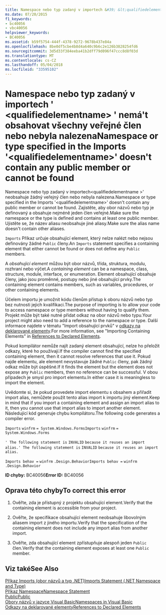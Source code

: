 ```yaml
---
title: Namespace nebo typ zadaný v importech &#39; &lt;qualifiedelementname&gt; &#39; nemá&#39;t obsahovat všechny veřejné člen nebo nebyla nalezena
ms.date: 07/20/2015
f1_keywords:
- bc40056
- vbc40056
helpviewer_keywords:
- BC40056
ms.assetid: b59f5754-444f-4378-9272-9678b437e84a
ms.openlocfilehash: 8be0df5cbe4b8d4a640c9b6c2e126b3828254fd6
ms.sourcegitcommit: 3d5d33f384eeba41b2dff79d096f47ccc8d8f03d
ms.translationtype: MT
ms.contentlocale: cs-CZ
ms.lasthandoff: 05/04/2018
ms.locfileid: "33595102"
---
```

# <a name="namespace-or-type-specified-in-the-imports-39ltqualifiedelementnamegt39-doesn39t-contain-any-public-member-or-cannot-be-found"></a><span data-ttu-id="40041-102">Namespace nebo typ zadaný v importech &#39; &lt;qualifiedelementname&gt; &#39; nemá&#39;t obsahovat všechny veřejné člen nebo nebyla nalezena</span><span class="sxs-lookup"><span data-stu-id="40041-102">Namespace or type specified in the Imports &#39;&lt;qualifiedelementname&gt;&#39; doesn&#39;t contain any public member or cannot be found</span></span>
<span data-ttu-id="40041-103">Namespace nebo typ zadaný v importech\<qualifiedelementname >' neobsahuje žádný veřejný člen nebo nebyla nalezena.</span><span class="sxs-lookup"><span data-stu-id="40041-103">Namespace or type specified in the Imports '\<qualifiedelementname>' doesn't contain any public member or cannot be found.</span></span> <span data-ttu-id="40041-104">Zajistěte, aby obor názvů nebo typ je definovaný a obsahuje nejméně jeden člen veřejné.</span><span class="sxs-lookup"><span data-stu-id="40041-104">Make sure the namespace or the type is defined and contains at least one public member.</span></span> <span data-ttu-id="40041-105">Ujistěte se, že název aliasu neobsahuje jiné aliasy.</span><span class="sxs-lookup"><span data-stu-id="40041-105">Make sure the alias name doesn't contain other aliases.</span></span>  
  
 <span data-ttu-id="40041-106">`Imports` Příkaz určuje obsahující element, který nelze nalézt nebo nejsou definovány žádné `Public` členy.</span><span class="sxs-lookup"><span data-stu-id="40041-106">An `Imports` statement specifies a containing element that either cannot be found or does not define any `Public` members.</span></span>  
  
 <span data-ttu-id="40041-107">A *obsahující element* můžou být obor názvů, třída, struktura, modulu, rozhraní nebo výčet.</span><span class="sxs-lookup"><span data-stu-id="40041-107">A *containing element* can be a namespace, class, structure, module, interface, or enumeration.</span></span> <span data-ttu-id="40041-108">Element obsahující obsahuje členy, jako jsou proměnné, postupy nebo jiné obsahující prvky.</span><span class="sxs-lookup"><span data-stu-id="40041-108">The containing element contains members, such as variables, procedures, or other containing elements.</span></span>  
  
 <span data-ttu-id="40041-109">Účelem importu je umožnit kódu členům přístup k oboru názvů nebo typ bez nutnosti jejich kvalifikaci.</span><span class="sxs-lookup"><span data-stu-id="40041-109">The purpose of importing is to allow your code to access namespace or type members without having to qualify them.</span></span> <span data-ttu-id="40041-110">Projekt může být také nutné přidat odkaz na obor názvů nebo typu.</span><span class="sxs-lookup"><span data-stu-id="40041-110">Your project might also need to add a reference to the namespace or type.</span></span> <span data-ttu-id="40041-111">Další informace najdete v tématu "Import obsahující prvků" v [odkazy na deklarované elementy](../../../visual-basic/programming-guide/language-features/declared-elements/references-to-declared-elements.md).</span><span class="sxs-lookup"><span data-stu-id="40041-111">For more information, see "Importing Containing Elements" in [References to Declared Elements](../../../visual-basic/programming-guide/language-features/declared-elements/references-to-declared-elements.md).</span></span>  
  
 <span data-ttu-id="40041-112">Pokud kompilátor nemůže najít zadaný element obsahující, nelze ho přeložit odkazy, které ho používají.</span><span class="sxs-lookup"><span data-stu-id="40041-112">If the compiler cannot find the specified containing element, then it cannot resolve references that use it.</span></span> <span data-ttu-id="40041-113">Pokud najde elementu, ale element nevystavuje žádné `Public` členy, pak žádný odkaz může být úspěšné.</span><span class="sxs-lookup"><span data-stu-id="40041-113">If it finds the element but the element does not expose any `Public` members, then no reference can be successful.</span></span> <span data-ttu-id="40041-114">V obou případech je smysl pro import elementu.</span><span class="sxs-lookup"><span data-stu-id="40041-114">In either case it is meaningless to import the element.</span></span>  
  
 <span data-ttu-id="40041-115">Uvědomte si, že pokud provedete import elementu s obsahem a přiřadit import alias, nemůžete použít tento alias import k importu jiný element.</span><span class="sxs-lookup"><span data-stu-id="40041-115">Keep in mind that if you import a containing element and assign an import alias to it, then you cannot use that import alias to import another element.</span></span> <span data-ttu-id="40041-116">Následující kód generuje chybu kompilátoru.</span><span class="sxs-lookup"><span data-stu-id="40041-116">The following code generates a compiler error.</span></span>  
  
 <span data-ttu-id="40041-117">`Imports`   `winfrm`   `= System.Windows.Forms`</span><span class="sxs-lookup"><span data-stu-id="40041-117">`Imports`   `winfrm`   `= System.Windows.Forms`</span></span>  
  
 <span data-ttu-id="40041-118">`' The following statement is`   `INVALID`   `because it reuses an import alias.`</span><span class="sxs-lookup"><span data-stu-id="40041-118">`' The following statement is`   `INVALID`   `because it reuses an import alias.`</span></span>  
  
 <span data-ttu-id="40041-119">`Imports behav =`   `winfrm`  `.Design.Behavior`</span><span class="sxs-lookup"><span data-stu-id="40041-119">`Imports behav =`   `winfrm`  `.Design.Behavior`</span></span>  
  
 <span data-ttu-id="40041-120">**ID chyby:** BC40056</span><span class="sxs-lookup"><span data-stu-id="40041-120">**Error ID:** BC40056</span></span>  
  
## <a name="to-correct-this-error"></a><span data-ttu-id="40041-121">Oprava této chyby</span><span class="sxs-lookup"><span data-stu-id="40041-121">To correct this error</span></span>  
  
1.  <span data-ttu-id="40041-122">Ověřte, zda je přístupný z projektu obsahující element.</span><span class="sxs-lookup"><span data-stu-id="40041-122">Verify that the containing element is accessible from your project.</span></span>  
  
2.  <span data-ttu-id="40041-123">Ověřte, že specifikace obsahující element neobsahuje libovolným aliasem import z jiného importu.</span><span class="sxs-lookup"><span data-stu-id="40041-123">Verify that the specification of the containing element does not include any import alias from another import.</span></span>  
  
3.  <span data-ttu-id="40041-124">Ověřte, zda obsahující element zpřístupňuje alespoň jeden `Public` člen.</span><span class="sxs-lookup"><span data-stu-id="40041-124">Verify that the containing element exposes at least one `Public` member.</span></span>  
  
## <a name="see-also"></a><span data-ttu-id="40041-125">Viz také</span><span class="sxs-lookup"><span data-stu-id="40041-125">See Also</span></span>  
 [<span data-ttu-id="40041-126">Příkaz Imports (obor názvů a typ .NET)</span><span class="sxs-lookup"><span data-stu-id="40041-126">Imports Statement (.NET Namespace and Type)</span></span>](../../../visual-basic/language-reference/statements/imports-statement-net-namespace-and-type.md)  
 [<span data-ttu-id="40041-127">Příkaz Namespace</span><span class="sxs-lookup"><span data-stu-id="40041-127">Namespace Statement</span></span>](../../../visual-basic/language-reference/statements/namespace-statement.md)  
 [<span data-ttu-id="40041-128">Public</span><span class="sxs-lookup"><span data-stu-id="40041-128">Public</span></span>](../../../visual-basic/language-reference/modifiers/public.md)  
 [<span data-ttu-id="40041-129">Obory názvů v jazyce Visual Basic</span><span class="sxs-lookup"><span data-stu-id="40041-129">Namespaces in Visual Basic</span></span>](../../../visual-basic/programming-guide/program-structure/namespaces.md)  
 [<span data-ttu-id="40041-130">Odkazy na deklarované elementy</span><span class="sxs-lookup"><span data-stu-id="40041-130">References to Declared Elements</span></span>](../../../visual-basic/programming-guide/language-features/declared-elements/references-to-declared-elements.md)
